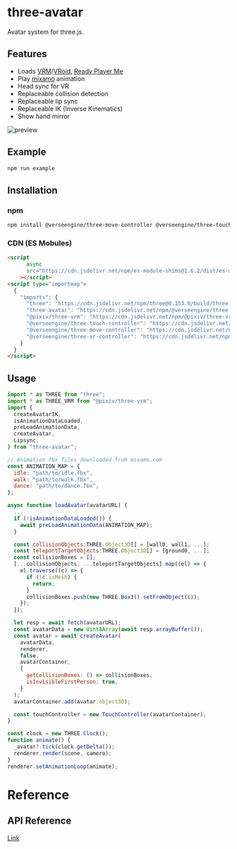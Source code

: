 # three-avatar
 
Avatar system for three.js.

## Features
* Loads [VRM](https://vrm.dev/)/[VRoid](https://vroid.com/), [Ready Player Me](https://readyplayer.me/)
* Play [mixamo](https://www.mixamo.com/) animation
* Head sync for VR
* Replaceable collision detection
* Replaceable lip sync
* Replaceable IK (Inverse Kinematics)
* Show hand mirror

 ![preview](https://user-images.githubusercontent.com/20784450/211959656-70b52dad-d58e-4b10-86ac-8c38a4de1948.gif)

## Example
```bash
npm run example
```

## Installation
### npm
```bash
npm install @verseengine/three-move-controller @verseengine/three-touch-controller @verseengine/three-xr-controller @verseengine/three-avatar
```

### CDN (ES Mobules)
```html
<script
      async
      src="https://cdn.jsdelivr.net/npm/es-module-shims@1.6.2/dist/es-module-shims.min.js"
    ></script>
<script type="importmap">
  {
    "imports": {
      "three": "https://cdn.jsdelivr.net/npm/three@0.153.0/build/three.module.js",
      "three-avatar": "https://cdn.jsdelivr.net/npm/@verseengine/three-avatar/dist/esm/index.js",
      "@pixiv/three-vrm": "https://cdn.jsdelivr.net/npm/@pixiv/three-vrm@2/lib/three-vrm.module.min.js",
      "@verseengine/three-touch-controller": "https://cdn.jsdelivr.net/npm/@verseengine/three-touch-controller/dist/esm/index.js",
      "@verseengine/three-move-controller": "https://cdn.jsdelivr.net/npm/@verseengine/three-move-controller/dist/esm/index.js",
      "@verseengine/three-xr-controller": "https://cdn.jsdelivr.net/npm/@verseengine/three-xr-controller/dist/esm/index.js"
    }
  }
</script>
```


## Usage
```javascript
import * as THREE from "three";
import * as THREE_VRM from "@pixiv/three-vrm";
import {
  createAvatarIK,
  isAnimationDataLoaded,
  preLoadAnimationData,
  createAvatar,
  Lipsync,
} from "three-avatar";

// Animation fbx files downloaded from mixamo.com
const ANIMATION_MAP = {
  idle: "path/to/idle.fbx",
  walk: "path/to/walk.fbx",
  dance: "path/to/dance.fbx",
};

async function loadAvatar(avatarURL) {
  ...
  if (!isAnimationDataLoaded()) {
    await preLoadAnimationData(ANIMATION_MAP);
  }

  const collisionObjects:THREE.Object3D[] = [wall0, wall1, ...];
  const teleportTargetObjects:THREE.Object3D[] = [ground0, ...];
  const collisionBoxes = [];
  [...collisionObjects, ...teleportTargetObjects].map((el) => {
    el.traverse((c) => {
      if (!c.isMesh) {
        return;
      }
      collisionBoxes.push(new THREE.Box3().setFromObject(c));
    });
  });

  let resp = await fetch(avatarURL);
  const avatarData = new Uint8Array(await resp.arrayBuffer());
  const avatar = await createAvatar(
    avatarData,
    renderer,
    false,
    avatarContainer,
    {
      getCollisionBoxes: () => collisionBoxes,
      isInvisibleFirstPerson: true,
    }
  );
  avatarContainer.add(avatar.object3D);

  const touchController = new TouchController(avatarContainer);
}

const clock = new THREE.Clock();
function animate() {
  _avatar?.tick(clock.getDelta());
  renderer.render(scene, camera);
}
renderer.setAnimationLoop(animate);
```

# Reference

## API Reference
[Link](docs/three-avatar.md)
